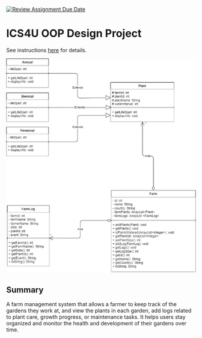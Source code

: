[![Review Assignment Due Date](https://classroom.github.com/assets/deadline-readme-button-22041afd0340ce965d47ae6ef1cefeee28c7c493a6346c4f15d667ab976d596c.svg)](https://classroom.github.com/a/LXtbW2-T)
# ICS4U OOP Design Project

See instructions [here](INSTRUCTIONS.md) for details.

![UML Diagram](src/UML%20Diagram/diagram.png)

## Summary
A farm management system that allows a farmer to keep track of the gardens they work at, and view the plants in each garden, add logs related to plant care, growth progress, or maintenance tasks. It helps users stay organized and monitor the health and development of their gardens over time.





